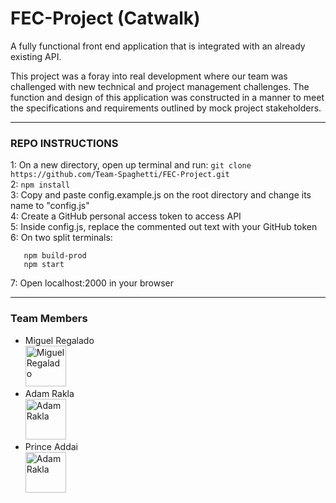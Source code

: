 # FEC-Project (Catwalk)
A fully functional front end application that is integrated with an already existing API. <br />

This project was a foray into real development where our team was challenged with new technical and project management challenges. The function and design of this application was constructed in a manner to meet the specifications and requirements outlined by mock project stakeholders.

---

### REPO INSTRUCTIONS

1: On a new directory, open up terminal and run: ``` git clone https://github.com/Team-Spaghetti/FEC-Project.git ```<br />
2: ``` npm install ``` <br />
3: Copy and paste config.example.js on the root directory and change its name to "config.js" <br />
4: Create a GitHub personal access token to access API <br />
5: Inside config.js, replace the commented out text with your GitHub token <br />
6: On two split terminals: <br />
```
   npm build-prod
   npm start 
```
7: Open localhost:2000 in your browser <br />

--- 
### Team Members

 - Miguel Regalado <br /> <a href="https://github.com/miguelmar21"><img src="https://avatars.githubusercontent.com/u/76494184?v=4" href="github.com/miguelmar21" alt="Miguel Regalado" width="65"/></a>
 - Adam Rakla <br /> <a href="https://github.com/AdamRakla"><img src="https://avatars.githubusercontent.com/u/87730371?v=4" alt="Adam Rakla" width="65"/></a>
 - Prince Addai <br /> <a href="https://github.com/PhiAgent"><img src="https://avatars.githubusercontent.com/u/43558797?v=4" alt="Adam Rakla" width="65"/></a>
